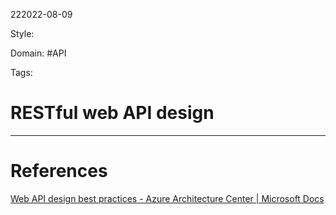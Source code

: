 222022-08-09

Style: 

Domain: #API 

Tags:

# RESTful web API design





___
# References
[Web API design best practices - Azure Architecture Center | Microsoft Docs](https://docs.microsoft.com/en-us/azure/architecture/best-practices/api-design)
